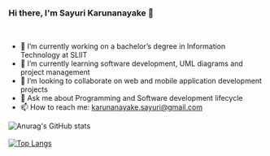 ### Hi there, I'm Sayuri Karunanayake 👋
<br/>

-	🔭 I’m currently working on a bachelor’s degree in Information Technology at SLIIT
-	🌱 I’m currently learning software development, UML diagrams and project management
-	👯 I’m looking to collaborate on web and mobile application development projects
-	💬 Ask me about Programming and Software development lifecycle
-	📫 How to reach me: karunanayake.sayuri@gmail.com



![Anurag's GitHub stats](https://github-readme-stats.vercel.app/api?username=sayuriKarunanayake&show_icons=true&theme=radical) 
<br/>
<br/>
[![Top Langs](https://github-readme-stats.vercel.app/api/top-langs/?username=anuraghazra&layout=compact)](https://github.com/anuraghazra/github-readme-stats)
